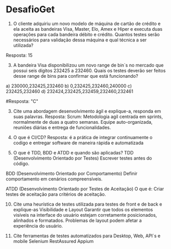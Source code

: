 # DesafioGet
1) O cliente adquiriu um novo modelo de máquina de cartão de crédito e ela aceita as 
bandeiras Visa, Master, Elo, Amex e Hiper e executa duas operações para cada 
bandeira débito e crédito. Quantos testes serão necessários para validação dessa 
máquina e qual técnica a ser utilizada?

Resposta: 15

3) A bandeira Visa disponibilizou um novo range de bin´s no mercado que possui seis 
dígitos 232425 a 232460. Quais os testes deverão ser feitos desse range de bins para 
confirmar que está funcionando?

a) 230000,232425,232460
b) 0,232425,232460,240000
c) 232425,232460 
d) 232424,232425,232459,232460,232461 

#Resposta: "C"

3) Cite uma abordagem desenvolvimento ágil e explique-a, responda em suas palavras.
Resposta:
Scrum:
Metodologia agil centrada em sprints, normalmente de duas a quatro semanas.
Equipe auto-organizada, reuniões diárias e entrega de funcionalidades.
   
7) O que é CI/CD?
Resposta: é a prática de integrar continuamente o codigo e entregar software de maneira rápida e automatizada
   
9) O que é TDD, BDD e ATDD e quando são aplicadas?
TDD (Desenvolvimento Orientado por Testes)
 Escrever testes antes do código.

BDD (Desenvolvimento Orientado por Comportamento)
Definir comportamento em cenários compreensíveis.

ATDD (Desenvolvimento Orientado por Testes de Aceitação)
O que é: Criar testes de aceitação para critérios de aceitação.

10) Cite uma heurística de testes utilizada para testes de front e de back e explique-as
Visibilidade e Layout
Garantir que todos os elementos visíveis na interface do usuário estejam corretamente posicionados, alinhados e formatados.
Problemas de layout podem afetar a experiência do usuário.

11) Cite ferramentas de testes automatizados para Desktop, Web, API´s e mobile
Selenium
RestAssured
Appium
